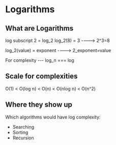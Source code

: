# Logarithms

## What are Logarithms
log subscript 2 = log_2
log_2(8) = 3 ----> 2^3=8

log_2(value) = exponent ----> 2_exponent=value

For complexity --- log_n === log

## Scale for complexities
O(1) < O(log n) < O(n) < O(nlog n) < O(n^2)

## Where they show up
Which algorithms would have log complexity:
- Searching
- Sorting
- Recursion

